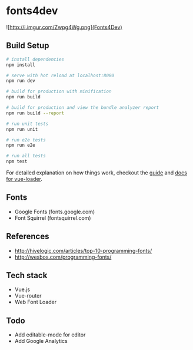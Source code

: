 # fonts4dev

![http://i.imgur.com/Zwpg4Wg.png](Fonts4Dev)

## Build Setup

``` bash
# install dependencies
npm install

# serve with hot reload at localhost:8080
npm run dev

# build for production with minification
npm run build

# build for production and view the bundle analyzer report
npm run build --report

# run unit tests
npm run unit

# run e2e tests
npm run e2e

# run all tests
npm test
```

For detailed explanation on how things work, checkout the [guide](http://vuejs-templates.github.io/webpack/) and [docs for vue-loader](http://vuejs.github.io/vue-loader).

## Fonts
- Google Fonts (fonts.google.com)
- Font Squirrel (fontsquirrel.com)

## References
- http://hivelogic.com/articles/top-10-programming-fonts/
- http://wesbos.com/programming-fonts/

## Tech stack
- Vue.js
- Vue-router
- Web Font Loader

## Todo
- Add editable-mode for editor
- Add Google Analytics
